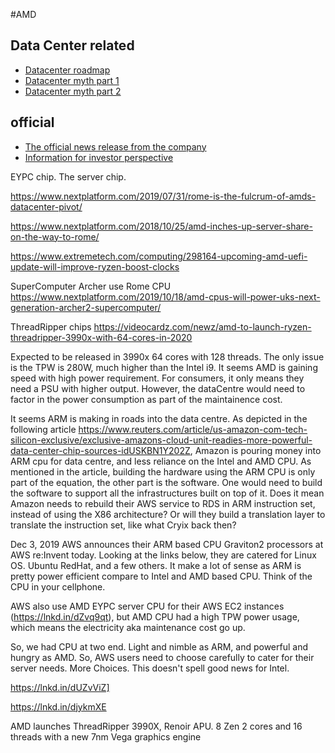 #AMD

## Data Center related 
* [Datacenter roadmap](https://www.nextplatform.com/2023/10/12/nvidia-picks-up-the-pace-for-datacenter-roadmaps/)
* [Datacenter myth part 1](https://www.nextplatform.com/2023/10/16/debunking-datacenter-compute-myths-part-one/)
* [Datacenter myth part 2](https://www.nextplatform.com/2023/10/19/debunking-datacenter-compute-myths-part-two/)


## official
* [The official news release from the company](http://ir.amd.com/news-releases)
* [Information for investor perspective](https://seekingalpha.com/symbol/AMD)  



EYPC chip. The server chip.

https://www.nextplatform.com/2019/07/31/rome-is-the-fulcrum-of-amds-datacenter-pivot/

https://www.nextplatform.com/2018/10/25/amd-inches-up-server-share-on-the-way-to-rome/

https://www.extremetech.com/computing/298164-upcoming-amd-uefi-update-will-improve-ryzen-boost-clocks




SuperComputer Archer use Rome CPU
https://www.nextplatform.com/2019/10/18/amd-cpus-will-power-uks-next-generation-archer2-supercomputer/

 
ThreadRipper chips 
https://videocardz.com/newz/amd-to-launch-ryzen-threadripper-3990x-with-64-cores-in-2020

Expected to be released in 3990x 64 cores with 128 threads.  The only issue is the TPW is 280W, much higher than the Intel i9. 
It seems AMD is gaining speed with high power requirement.  For consumers, it only means they need a PSU with higher output.  However, the dataCentre would need to factor in the power consumption as part of the maintainence cost. 

It seems ARM is making in roads into the data centre. As depicted in the following article https://www.reuters.com/article/us-amazon-com-tech-silicon-exclusive/exclusive-amazons-cloud-unit-readies-more-powerful-data-center-chip-sources-idUSKBN1Y202Z,  Amazon is pouring money into ARM cpu for data centre, and less reliance on the Intel and AMD CPU.  As mentioned in the article, building the hardware using the ARM CPU is only part of the equation, the other part is the software.  One would need to build the software to support all the infrastructures built on top of it.  Does it mean Amazon needs to rebuild their AWS service to RDS in ARM instruction set, instead of using the X86 architecture?  Or will they build a translation layer to translate the instruction set, like what Cryix back then?


Dec 3, 2019 
AWS announces their ARM based CPU Graviton2 processors at AWS re:Invent today.  Looking at the links below, they are catered for Linux OS.   Ubuntu RedHat, and a few others.  It make a lot of sense as ARM is pretty power efficient compare to Intel and AMD based CPU.  Think of the CPU in your cellphone.

AWS also use AMD EYPC server CPU for their AWS EC2 instances (https://lnkd.in/dZvq9qt), but AMD CPU had a high TPW power usage, which means the electricity aka maintenance cost go up. 

So, we had CPU at two end.  Light and nimble as ARM, and powerful and hungry as AMD.  So, AWS users need to choose carefully to cater for their server needs.  More Choices.  This doesn't spell good news for Intel.

https://lnkd.in/dUZvViZ]

https://lnkd.in/djykmXE

AMD launches ThreadRipper 3990X, Renoir APU.
8 Zen 2 cores and 16 threads with a new 7nm Vega graphics engine


